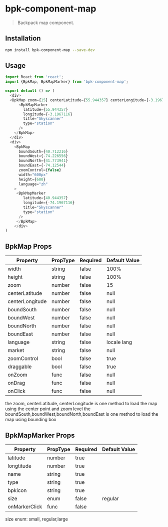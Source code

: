 # bpk-component-map

> Backpack map component.

## Installation

```sh
npm install bpk-component-map --save-dev
```

## Usage

```js
import React from 'react';
import {BpkMap, BpkMapMarker} from 'bpk-component-map';

export default () => (
  <div>
  <BpkMap zoom={15} centerLatitude={55.944357} centerLongitude={-3.1967116}>
      <BpkMapMarker
        latitude={55.944357}
        longitude={-3.1967116}
        title="Skyscanner"
        type="station"
      />
    </BpkMap>
  </div>
  <div>
    <BpkMap
      boundSouth={40.712216}
      boundWest={-74.226556}
      boundNorth={41.773941}
      boundEast={-74.12544}
      zoomControl={false}
      width="600px"
      height={600}
      language="zh"
    >
     <BpkMapMarker
        latitude={40.944357}
        longitude={-74.1967116}
        title="Skyscanner"
        type="station"
      />
     </BpkMap>
    </div>
)
```


## BpkMap Props
| Property	      | PropType	| Required	| Default Value
| ---------       | --------  | --------  | ------------- |
| width           | string    | false     | 100%          |
| height          | string    | false     | 100%          |
| zoom	          | number	  | false	    | 15            |
| centerLatitude	| number	  | false	    | null          |
| centerLongitude	| number	  | false	    | null          |
| boundSouth	    | number	  | false	    | null          |
| boundWest	      | number	  | false	    | null          |
| boundNorth	    | number	  | false	    | null          |
| boundEast	      | number	  | false	    | null          |
| language	      | string	  | false	    | locale lang   |
| market  	      | string	  | false	    | null          |
| zoomControl	    | bool	    | false	    | true          |
| draggable	      | bool	    | false	    | true          |
| onZoom	        | func	    | false		  | null          |
| onDrag	        | func	    | false	    | null          |
| onClick         | func      | false     | null          |

the zoom, centerLatitude, centerLongitude is one method to load the map using the center point and zoom level
the boundSouth,boundWest,boundNorth,boundEast is one method to load the map using bounding box 

## BpkMapMarker Props

| Property	      | PropType	| Required	| Default Value
| ---------       | --------  | --------  | -------------   |
| latitude		    | number		| true	    |                 |
| longtitude		  | number		| true	    |                 |
| name	    	    | string		| true	    |                 |
| type			      | string		| true	    |                 |
| bpkicon		      | string		| true	    |                 |
| size			      | enum   		| false	    | regular         |
| onMarkerClick	  | func			| false	    |                 |

size enum:
small, regular,large